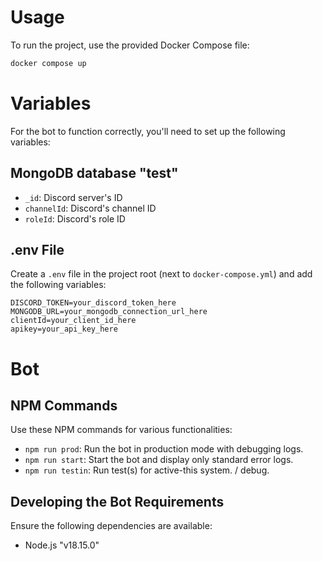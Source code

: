 # Usage

To run the project, use the provided Docker Compose file:

```bash
docker compose up
```

# Variables

For the bot to function correctly, you'll need to set up the following variables:

## MongoDB database "test"

- `_id`: Discord server's ID
- `channelId`: Discord's channel ID
- `roleId`: Discord's role ID

## .env File

Create a `.env` file in the project root (next to `docker-compose.yml`) and add the following variables:

```dotenv
DISCORD_TOKEN=your_discord_token_here
MONGODB_URL=your_mongodb_connection_url_here
clientId=your_client_id_here
apikey=your_api_key_here
```

# Bot

## NPM Commands

Use these NPM commands for various functionalities:

- `npm run prod`: Run the bot in production mode with debugging logs.
- `npm run start`: Start the bot and display only standard error logs.
- `npm run testin`: Run test(s) for active-this system. / debug.

## Developing the Bot Requirements

Ensure the following dependencies are available:

- Node.js "v18.15.0"